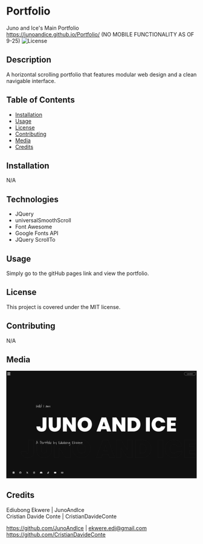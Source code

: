 # Portfolio

Juno and Ice's Main Portfolio\
https://junoandice.github.io/Portfolio/
(NO MOBILE FUNCTIONALITY AS OF 9-25)
![License](https://img.shields.io/badge/License-MIT-blue.svg)
  
## Description
  
A horizontal scrolling portfolio that features modular web design and a clean navigable interface.
  
## Table of Contents
  
- [Installation](#installation)
- [Usage](#usage)
- [License](#license)
- [Contributing](#contributing)
- [Media](#media)
- [Credits](#credits)
  
## Installation
  
N/A

## Technologies
  
- JQuery
- universalSmoothScroll
- Font Awesome
- Google Fonts API
- JQuery ScrollTo

## Usage
  
Simply go to the gitHub pages link and view the portfolio.
  
## License
  
This project is covered under the MIT license.
  
## Contributing
  
N/A
  
## Media

![site landing page](./assets/images/Screens/landing.png)

## Credits

  Ediubong Ekwere | JunoAndIce\
  Cristian Davide Conte | CristianDavideConte

  <https://github.com/JunoAndIce> | [ekwere.edi@gmail.com](mailto:ekwere.edi@gmail.com)
  <https://github.com/CristianDavideConte>
